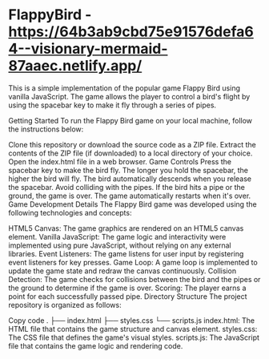 # FlappyBird - https://64b3ab9cbd75e91576defa64--visionary-mermaid-87aaec.netlify.app/

This is a simple implementation of the popular game Flappy Bird using vanilla JavaScript. The game allows the player to control a bird's flight by using the spacebar key to make it fly through a series of pipes.

Getting Started
To run the Flappy Bird game on your local machine, follow the instructions below:

Clone this repository or download the source code as a ZIP file.
Extract the contents of the ZIP file (if downloaded) to a local directory of your choice.
Open the index.html file in a web browser.
Game Controls
Press the spacebar key to make the bird fly. The longer you hold the spacebar, the higher the bird will fly.
The bird automatically descends when you release the spacebar.
Avoid colliding with the pipes. If the bird hits a pipe or the ground, the game is over.
The game automatically restarts when it's over.
Game Development Details
The Flappy Bird game was developed using the following technologies and concepts:

HTML5 Canvas: The game graphics are rendered on an HTML5 canvas element.
Vanilla JavaScript: The game logic and interactivity were implemented using pure JavaScript, without relying on any external libraries.
Event Listeners: The game listens for user input by registering event listeners for key presses.
Game Loop: A game loop is implemented to update the game state and redraw the canvas continuously.
Collision Detection: The game checks for collisions between the bird and the pipes or the ground to determine if the game is over.
Scoring: The player earns a point for each successfully passed pipe.
Directory Structure
The project repository is organized as follows:

Copy code
.
├── index.html
├── styles.css
└── scripts.js
index.html: The HTML file that contains the game structure and canvas element.
styles.css: The CSS file that defines the game's visual styles.
scripts.js: The JavaScript file that contains the game logic and rendering code.
